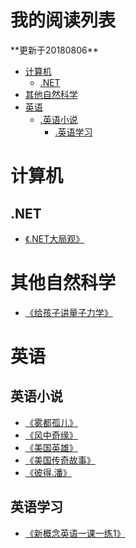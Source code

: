 <h1>我的阅读列表</h1>
**更新于20180806**

* [计算机](https://github.com/xsliang/ReadList/blob/master/README.md#计算机)
	* [.NET](https://github.com/xsliang/ReadList/blob/master/README.md#队列)
* [其他自然科学](https://github.com/xsliang/ReadList/blob/master/README.md#其他自然科学)	
* [英语](https://github.com/xsliang/ReadList/blob/master/README.md#英语)	
	* [.英语小说](https://github.com/xsliang/ReadList/blob/master/README.md#英语小说)
        * [.英语学习](https://github.com/xsliang/ReadList/blob/master/README.md#英语学习)

# 计算机
## .NET
 * [《.NET大局观》](https://book.douban.com/subject/1933068/) 
 
# 其他自然科学
 * [《给孩子讲量子力学》](https://book.douban.com/subject/26953160/) 
 
# 英语
## 英语小说
 * [《雾都孤儿》](https://book.douban.com/subject/1023295/) 
 * [《风中奇缘》](https://book.douban.com/subject/1144247/) 
 * [《美国英雄》](https://book.douban.com/subject/1144246/) 
 * [《美国传奇故事》](https://book.douban.com/subject/1144245/) 
 * [《彼得.潘》](https://book.douban.com/subject/1144243/) 
## 英语学习
 * [《新概念英语一课一练1》](https://book.douban.com/subject/4012894/) 
